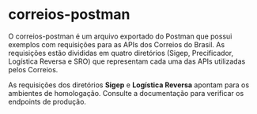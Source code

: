 <h1>correios-postman</h1>

<p>O correios-postman é um arquivo exportado do Postman que possui exemplos com requisições para as APIs dos Correios do Brasil. As requisições estão divididas em quatro diretórios (Sigep, Precificador, Logística Reversa e SRO) que representam cada uma das APIs utilizadas pelos Correios.</p>

<p>As requisições dos diretórios <b>Sigep</b> e <b>Logística Reversa</b> apontam para os ambientes de homologação. Consulte a documentação para verificar os endpoints de produção.</p>
